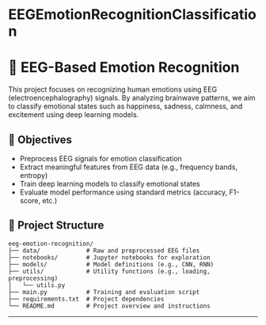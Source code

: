 # EEGEmotionRecognitionClassification

# 🧠 EEG-Based Emotion Recognition

This project focuses on recognizing human emotions using EEG (electroencephalography) signals. By analyzing brainwave patterns, we aim to classify emotional states such as happiness, sadness, calmness, and excitement using deep learning models.

## 🎯 Objectives

- Preprocess EEG signals for emotion classification
- Extract meaningful features from EEG data (e.g., frequency bands, entropy)
- Train deep learning models to classify emotional states
- Evaluate model performance using standard metrics (accuracy, F1-score, etc.)


## 📁 Project Structure

```
eeg-emotion-recognition/
├── data/             # Raw and preprocessed EEG files
├── notebooks/        # Jupyter notebooks for exploration
├── models/           # Model definitions (e.g., CNN, RNN)
├── utils/            # Utility functions (e.g., loading, preprocessing)
│   └── utils.py
├── main.py           # Training and evaluation script
├── requirements.txt  # Project dependencies
└── README.md         # Project overview and instructions
```

---
